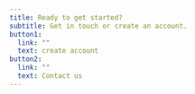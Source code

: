```yaml
---
title: Ready to get started?
subtitle: Get in touch or create an account.
button1:
  link: ""
  text: create account
button2:
  link: ""
  text: Contact us
---
```

